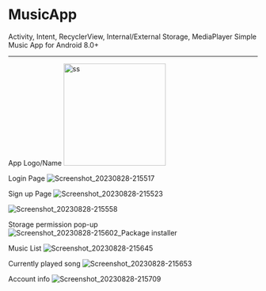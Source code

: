 # MusicApp
 Activity, Intent, RecyclerView, Internal/External Storage, MediaPlayer
 Simple Music App for Android 8.0+

***
App Logo/Name
<img width="206" alt="ss" src="https://github.com/gulsoy83/MusicApp/assets/46426033/17c2ef55-0ed3-4f85-ba9f-ea7dcea0b0c3">

Login Page
![Screenshot_20230828-215517](https://github.com/gulsoy83/MusicApp/assets/46426033/341a397f-4958-40a7-ac93-9a48a8df1486)

Sign up Page
![Screenshot_20230828-215523](https://github.com/gulsoy83/MusicApp/assets/46426033/3d46af50-6fb7-466c-bc2e-011acea8e63a)

![Screenshot_20230828-215558](https://github.com/gulsoy83/MusicApp/assets/46426033/1b33ed02-7d77-452c-bb1e-6500f8e0b51c)

Storage permission pop-up
![Screenshot_20230828-215602_Package installer](https://github.com/gulsoy83/MusicApp/assets/46426033/c7701ee7-f911-44b6-82e3-c53f03e7bc12)

Music List
![Screenshot_20230828-215645](https://github.com/gulsoy83/MusicApp/assets/46426033/583cb3cf-5f2d-46c6-9e20-9bb02908b148)

Currently played song
![Screenshot_20230828-215653](https://github.com/gulsoy83/MusicApp/assets/46426033/ca425726-a56d-4154-b57e-cb446bbac759)

Account info
![Screenshot_20230828-215709](https://github.com/gulsoy83/MusicApp/assets/46426033/b33fa545-106c-4782-8922-e2fe55a59407)


